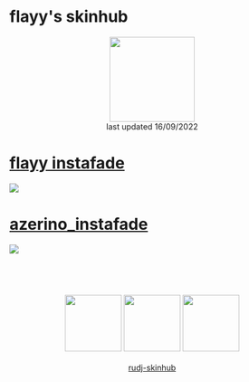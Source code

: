 # flayy's skinhub
<p align="center">
<a href="https://osu.ppy.sh/users/12069464">
  <img src="https://a.ppy.sh/12069464"  
       width="150"
       height="150"></a>
<br>
last updated 16/09/2022
</p>

# [flayy instafade](https://github.com/rudj-skinhub/woal/raw/tyfh/flayy/flayy%20instafade.osk)
[![](https://cdn.discordapp.com/attachments/1018957796097667122/1020291044937568296/unknown.png)](https://github.com/rudj-skinhub/woal/raw/tyfh/flayy/flayy%20instafade.osk)

# [azerino_instafade](https://github.com/rudj-skinhub/woal/raw/tyfh/flayy/azerino_instafade.osk)
[![](https://cdn.discordapp.com/attachments/1018957796097667122/1020290852473557013/unknown.png)](https://github.com/rudj-skinhub/woal/raw/tyfh/flayy/azerino_instafade.osk)

#
<p align="center">
  <br></br>
  <a href="https://www.twitch.tv/yyalf">
  <img src="https://i.imgur.com/HM030lk.png" 
       width="100" 
       height="100"></a>
  <a href="https://www.youtube.com/channel/UCrwksNvVG0-Y70vspPnLBhg">
  <img src="https://i.imgur.com/YWbDUUy.png"  
       width="100" 
       height="100"></a>
  <a href="https://twitter.com/flayynq">
  <img src="https://i.imgur.com/PUQ5uWf.png" 
       width="100" 
       height="100"></a>
  <br></br>
  <a href="README.md">rudj-skinhub</a>
 </p>
